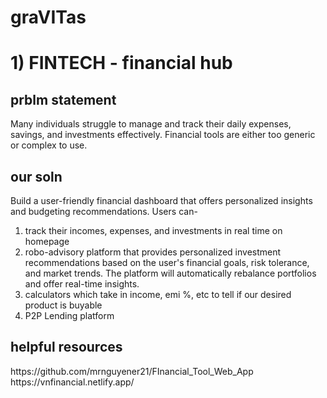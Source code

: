 # graVITas
# 1) FINTECH - financial hub
## prblm statement
<p>
  Many individuals struggle to manage and track their daily expenses, savings, and investments effectively. Financial tools are either too generic or complex to use.
</p>

## our soln 
<p>
  Build a user-friendly financial dashboard that offers personalized insights and budgeting recommendations. Users can-

  1. track their incomes, expenses, and investments in real time on homepage
  2. robo-advisory platform that provides personalized investment recommendations based on the user's financial goals, risk tolerance, and market trends. The platform will automatically rebalance portfolios and offer real-time insights.
  3. calculators which take in income, emi %, etc to tell if our desired product is buyable
  4. P2P Lending platform

</p>

## helpful resources
<p>
  https://github.com/mrnguyener21/FInancial_Tool_Web_App
  <br>https://vnfinancial.netlify.app/
</p>
